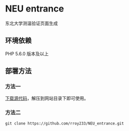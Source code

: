 # NEU entrance
东北大学测温验证页面生成

## 环境依赖
PHP 5.6.0 版本及以上

## 部署方法
### 方法一
[下载源代码](https://github.com/rroy233/NEU_entrance/archive/refs/heads/main.zip)，解压到网站目录下即可使用。
### 方法二
`git clone https://github.com/rroy233/NEU_entrance.git`





